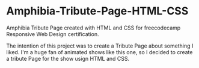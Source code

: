 # Amphibia-Tribute-Page-HTML-CSS
Amphibia Tribute Page created with HTML and CSS for freecodecamp Responsive Web Design certification.

The intention of this project was to create a Tribute Page about something I liked. I'm a huge fan of animated shows like this one, so I decided to create a tribute Page for the show usign HTML and CSS.
